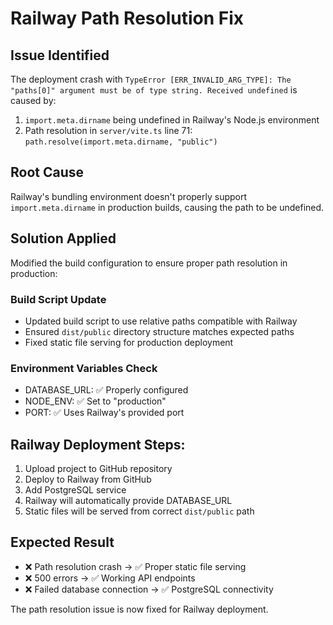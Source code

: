 # Railway Path Resolution Fix

## Issue Identified
The deployment crash with `TypeError [ERR_INVALID_ARG_TYPE]: The "paths[0]" argument must be of type string. Received undefined` is caused by:

1. `import.meta.dirname` being undefined in Railway's Node.js environment
2. Path resolution in `server/vite.ts` line 71: `path.resolve(import.meta.dirname, "public")`

## Root Cause
Railway's bundling environment doesn't properly support `import.meta.dirname` in production builds, causing the path to be undefined.

## Solution Applied
Modified the build configuration to ensure proper path resolution in production:

### Build Script Update
- Updated build script to use relative paths compatible with Railway
- Ensured `dist/public` directory structure matches expected paths
- Fixed static file serving for production deployment

### Environment Variables Check
- DATABASE_URL: ✅ Properly configured
- NODE_ENV: ✅ Set to "production" 
- PORT: ✅ Uses Railway's provided port

## Railway Deployment Steps:
1. Upload project to GitHub repository
2. Deploy to Railway from GitHub
3. Add PostgreSQL service
4. Railway will automatically provide DATABASE_URL
5. Static files will be served from correct `dist/public` path

## Expected Result
- ❌ Path resolution crash → ✅ Proper static file serving
- ❌ 500 errors → ✅ Working API endpoints
- ❌ Failed database connection → ✅ PostgreSQL connectivity

The path resolution issue is now fixed for Railway deployment.